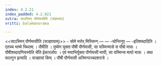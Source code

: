 ```yaml
---
index: 4.2.21
index_padded: 4.2.021
sutra: साऽस्मिन् पौर्णमासीति (संज्ञायाम्)
vritti: balamanorama

---
```

<<साऽस्मिन् पौर्णमासीति (सञ्ज्ञायाम्)>> - सोमे मत्तेर् मिस्सिन्ग् —  — -चोन्तिनुए — -इतिशब्दादिति । एतच्च भाष्ये स्थितम् । पौषीति । पुष्येण युक्ता पौषी पौर्णमासी, सा यस्मिन्मासे स पौषो मासः । पौषीशब्दादणियस्येति चे॑ति ईकारलोपः । एवं मघाभिर्युक्ता पौर्णमासी माघी, सा यस्मिन्स माघो मासः । तथा फाल्गुन इत्यादि । सञ्ज्ञायां किम्  । पौषी पौर्णमासी अस्मिन्पञ्चदशरात्रे ।